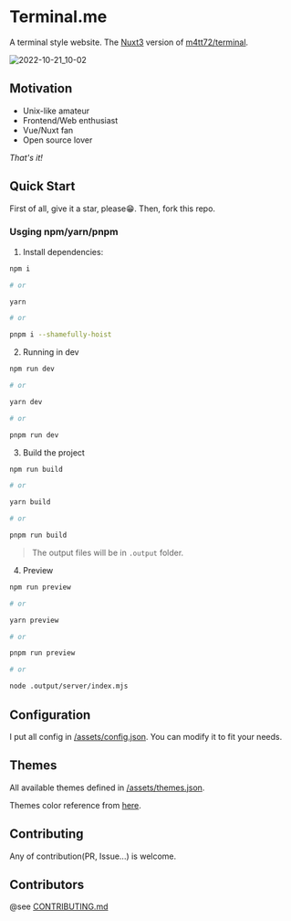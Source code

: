 # Terminal.me

A terminal style website. The [Nuxt3](https://v3.nuxtjs.org/) version of [m4tt72/terminal](https://github.com/m4tt72/terminal).

![2022-10-21_10-02](https://user-images.githubusercontent.com/32745146/197094035-40ffcbf2-a1b2-49ca-96aa-2087ad2960f7.png)

## Motivation

- Unix-like amateur
- Frontend/Web enthusiast
- Vue/Nuxt fan
- Open source lover

*That's it!*

## Quick Start

First of all, give it a star, please😁. Then, fork this repo.

### Usging npm/yarn/pnpm

1. Install dependencies:

```sh
npm i

# or

yarn

# or

pnpm i --shamefully-hoist
```

2. Running in dev

```sh
npm run dev

# or

yarn dev

# or

pnpm run dev
```

3. Build the project

```sh
npm run build

# or

yarn build

# or

pnpm run build
```

> The output files will be in `.output` folder.

4. Preview

```sh
npm run preview

# or 

yarn preview

# or

pnpm run preview

# or

node .output/server/index.mjs
```

## Configuration

I put all config in [/assets/config.json](/assets/config.jso). You can modify it to fit your needs.

## Themes

All available themes defined in [/assets/themes.json](/assets/themes.json).

Themes color reference from [here](https://gogh-co.github.io/Gogh/).
## Contributing

Any of contribution(PR, Issue...) is welcome.

## Contributors

@see [CONTRIBUTING.md](/CONTRIBUTING.md)